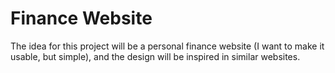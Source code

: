 # Finance Website

The idea for this project will be a personal finance website (I want to make it usable, but simple), and the design will be inspired in similar websites. 
